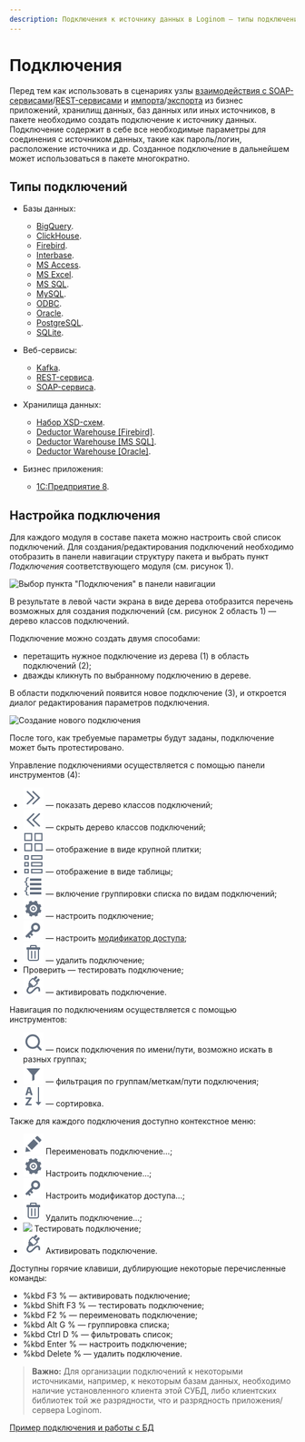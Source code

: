 ```yaml
---
description: Подключения к источнику данных в Loginom – типы подключений, настройка подключения.
---
```

# Подключения

Перед тем как использовать в сценариях узлы [взаимодействия с SOAP-сервисами](./../../processors/integration/soap-request.md)/[REST-сервисами](./../../processors/integration/rest-request.md) и [импорта](./../import/README.md)/[экспорта](./../export/README.md) из бизнес приложений, хранилищ данных, баз данных или иных источников, в пакете необходимо создать подключение к источнику данных. Подключение содержит в себе все необходимые параметры для соединения с источником данных, такие как пароль/логин, расположение источника и др. Созданное подключение в дальнейшем может использоваться в пакете многократно.

## Типы подключений

* Базы данных:
  * [BigQuery](./list/bigquery.md).
  * [ClickHouse](./list/clickhouse.md).
  * [Firebird](./list/firebird.md).
  * [Interbase](./list/interbase.md).
  * [MS Access](./list/msaccess.md).
  * [MS Excel](./list/excel.md).
  * [MS SQL](./list/mssql.md).
  * [MySQL](./list/mysql.md).
  * [ODBC](./list/odbc.md).
  * [Oracle](./list/oracle.md).
  * [PostgreSQL](./list/postgresql.md).
  * [SQLite](./list/sqlite.md).
  
* Веб-сервисы:
  * [Kafka](./list/kafka.md).
  * [REST-сервиса](./list/rest-service.md).
  * [SOAP-сервиса](./list/soap-service.md).
* Хранилища данных:
  * [Набор XSD-схем](./list/schemes.md).
  * [Deductor Warehouse [Firebird]](./list/wh-firebird.md).
  * [Deductor Warehouse [MS SQL]](./list/wh-mssql.md).
  * [Deductor Warehouse [Oracle]](./list/wh-oracle.md).
* Бизнес приложения:
  * [1C:Предприятие 8](./list/1c.md).
## Настройка подключения

Для каждого модуля в составе пакета можно настроить свой список подключений. Для создания/редактирования подключений необходимо отобразить в панели навигации структуру пакета и выбрать пункт *Подключения* соответствующего модуля (см. рисунок 1).

![Выбор пункта "Подключения" в панели навигации](./readme-1.png)

В результате в левой части экрана в виде дерева отобразится перечень возможных для создания подключений (см. рисунок 2 область 1) — дерево классов подключений.

Подключение можно создать двумя способами:

* перетащить нужное подключение из дерева (1) в область подключений (2);
* дважды кликнуть по выбранному подключению в дереве.

В области подключений появится новое подключение (3), и откроется диалог редактирования параметров подключения.

![Создание нового подключения](./readme-2.png)

После того, как требуемые параметры будут заданы, подключение может быть протестировано.

Управление подключениями осуществляется с помощью панели инструментов (4):

* ![показать дерево](./../../images/icons/common/toolbar-controls/arrow-rr_default.svg) — показать дерево классов подключений;
* ![скрыть дерево](./../../images/icons/common/toolbar-controls/arrow-ll_default.svg) — скрыть дерево классов подключений;
* ![крупная плитка](./../../images/icons/common/toolbar-controls/tile_default.svg) — отображение в виде крупной плитки;
* ![таблица](./../../images/icons/common/toolbar-controls/table_default.svg) — отображение в виде таблицы;
* ![группировать список](./../../images/icons/common/toolbar-controls/group-list_default.svg) — включение группировки списка по видам подключений;
* ![настроить подключение](./../../images/icons/common/toolbar-controls/setup_default.svg) — настроить подключение;
* ![настроить модификатор доступа](./../../images/icons/common/toolbar-controls/access-rights_default.svg) — настроить [модификатор доступа](./../../workflow/access-modifier.md);
* ![удалить подключение](./../../images/icons/common/toolbar-controls/delete_default.svg) — удалить подключение;
* Проверить — тестировать подключение;
* ![активировать подключение](./../../images/icons/common/toolbar-controls/test-connection_default.svg) — активировать подключение.

Навигация по подключениям осуществляется с помощью инструментов:

* ![искать по списку](./../../images/icons/common/toolbar-controls/zoom_default.svg) — поиск подключения по имени/пути, возможно искать в разных группах;
* ![фильтровать список](./../../images/icons/common/toolbar-controls/filter_default.svg) — фильтрация по группам/меткам/пути подключения;
* ![сортировать список](./../../images/icons/common/toolbar-controls/sort-asc_default.svg) — сортировка.

Также для каждого подключения доступно контекстное меню:

* ![переименовать](./../../images/icons/common/toolbar-controls/edit_default.svg) Переименовать подключение…;
* ![настроить](./../../images/icons/common/toolbar-controls/setup_default.svg) Настроить подключение…;
* ![доступ](./../../images/icons/common/toolbar-controls/access-rights_default.svg) Настроить модификатор доступа…;
* ![удалить](./../../images/icons/common/toolbar-controls/delete_default.svg) Удалить подключение…;
* ![ ](./../../images/icons/blank.svg) Тестировать подключение;
* ![активировать](./../../images/icons/common/toolbar-controls/test-connection_default.svg) Активировать подключение.

Доступны горячие клавиши, дублирующие некоторые перечисленные команды:

* %kbd F3 % — активировать подключение;
* %kbd Shift F3 % — тестировать подключение;
* %kbd F2 % — переименовать подключение;
* %kbd Alt G % — группировка списка;
* %kbd Ctrl D % — фильтровать список;
* %kbd Enter % — настроить подключение;
* %kbd Delete % — удалить подключение.

> **Важно:** Для организации подключений к некоторыми источниками, например, к некоторым базам данных, необходимо наличие установленного клиента этой СУБД, либо клиентских библиотек той же разрядности, что и разрядность приложения/сервера Loginom.

[Пример подключения и работы с БД](./../../quick-start/database.md)